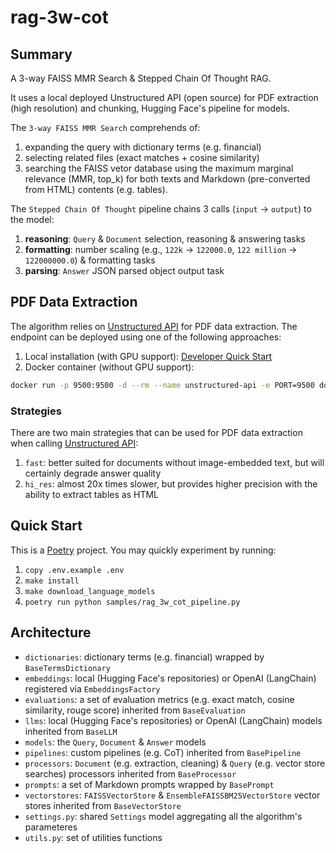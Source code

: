 # rag-3w-cot

## Summary

A 3-way FAISS MMR Search & Stepped Chain Of Thought RAG.

It uses a local deployed Unstructured API (open source) for PDF extraction (high resolution) and chunking, Hugging Face's pipeline for models.

The `3-way FAISS MMR Search` comprehends of:

1. expanding the query with dictionary terms (e.g. financial)
2. selecting related files (exact matches + cosine similarity)
3. searching the FAISS vetor database using the maximum marginal relevance (MMR, top_k) for both texts and Markdown (pre-converted from HTML) contents (e.g. tables).

The `Stepped Chain Of Thought` pipeline chains 3 calls (`input` -> `output`) to the model:

1. **reasoning**: `Query` & `Document` selection, reasoning & answering tasks
2. **formatting**: number scaling (e.g., `122k` -> `122000.0`, `122 million` -> `122000000.0`) & formatting tasks
3. **parsing**: `Answer` JSON parsed object output task

## PDF Data Extraction

The algorithm relies on [Unstructured API](https://github.com/Unstructured-IO/unstructured-api/) for PDF data extraction. The endpoint can be deployed using one of the following approaches:

1. Local installation (with GPU support): [Developer Quick Start](https://github.com/Unstructured-IO/unstructured-api/)
2. Docker container (without GPU support):

```bash
docker run -p 9500:9500 -d --rm --name unstructured-api -e PORT=9500 downloads.unstructured.io/unstructured-io/unstructured-api:latest
```

### Strategies

There are two main strategies that can be used for PDF data extraction when calling [Unstructured API](https://github.com/Unstructured-IO/unstructured-api/):

1. `fast`: better suited for documents without image-embedded text, but will certainly degrade answer quality
2. `hi_res`: almost 20x times slower, but provides higher precision with the ability to extract tables as HTML

## Quick Start

This is a [Poetry](https://python-poetry.org/) project. You may quickly experiment by running:

1. `copy .env.example .env`
2. `make install`
3. `make download_language_models`
4. `poetry run python samples/rag_3w_cot_pipeline.py`

## Architecture

- `dictionaries`: dictionary terms (e.g. financial) wrapped by `BaseTermsDictionary`
- `embeddings`: local (Hugging Face's repositories) or OpenAI (LangChain) registered via `EmbeddingsFactory`
- `evaluations`: a set of evaluation metrics (e.g. exact match, cosine similarity, rouge score) inherited from `BaseEvaluation`
- `llms`: local (Hugging Face's repositories) or OpenAI (LangChain) models inherited from `BaseLLM`
- `models`: the `Query`, `Document` & `Answer` models
- `pipelines`: custom pipelines (e.g. CoT) inherited from `BasePipeline`
- `processors`: `Document` (e.g. extraction, cleaning) & `Query` (e.g. vector store searches) processors inherited from `BaseProcessor`
- `prompts`: a set of Markdown prompts wrapped by `BasePrompt`
- `vectorstores`: `FAISSVectorStore` & `EnsembleFAISSBM25VectorStore` vector stores inherited from `BaseVectorStore`
- `settings.py`: shared `Settings` model aggregating all the algorithm's parameteres
- `utils.py`: set of utilities functions
